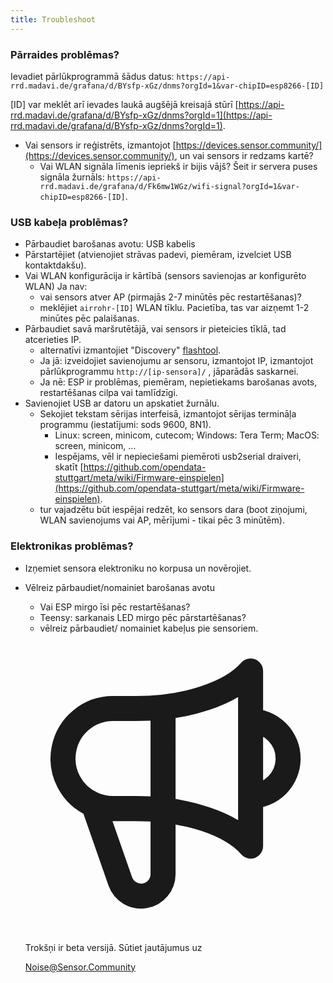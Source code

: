 ```yaml
---
title: Troubleshoot
---
```


### Pārraides problēmas?
Ievadiet pārlūkprogrammā šādus datus:
`https://api-rrd.madavi.de/grafana/d/BYsfp-xGz/dnms?orgId=1&var-chipID=esp8266-[ID]`

[ID] var meklēt arī ievades laukā augšējā kreisajā stūrī [https://api-rrd.madavi.de/grafana/d/BYsfp-xGz/dnms?orgId=1](https://api-rrd.madavi.de/grafana/d/BYsfp-xGz/dnms?orgId=1).

* Vai sensors ir reģistrēts, izmantojot [https://devices.sensor.community/](https://devices.sensor.community/), un vai sensors ir redzams kartē?
    * Vai WLAN signāla līmenis iepriekš ir bijis vājš?
      Šeit ir servera puses signāla žurnāls: `https://api-rrd.madavi.de/grafana/d/Fk6mw1WGz/wifi-signal?orgId=1&var-chipID=esp8266-[ID]`.



### USB kabeļa problēmas?
* Pārbaudiet barošanas avotu: USB kabelis
* Pārstartējiet (atvienojiet strāvas padevi, piemēram, izvelciet USB kontaktdakšu).
* Vai WLAN konfigurācija ir kārtībā (sensors savienojas ar konfigurēto WLAN) Ja nav:
    * vai sensors atver AP (pirmajās 2-7 minūtēs pēc restartēšanas)?
    * meklējiet `airrohr-[ID]` WLAN tīklu. Pacietība, tas var aizņemt 1-2 minūtes pēc palaišanas.
* Pārbaudiet savā maršrutētājā, vai sensors ir pieteicies tīklā, tad atcerieties IP.
    * alternatīvi izmantojiet "Discovery" [flashtool](https://github.com/opendata-stuttgart/airrohr-firmware-flasher//).
    * Ja jā: izveidojiet savienojumu ar sensoru, izmantojot IP, izmantojot pārlūkprogrammu `http://[ip-sensora]/` , jāparādās saskarnei.
    * Ja nē: ESP ir problēmas, piemēram, nepietiekams barošanas avots, restartēšanas cilpa vai tamlīdzīgi.
* Savienojiet USB ar datoru un apskatiet žurnālu.
    * Sekojiet tekstam sērijas interfeisā, izmantojot sērijas termināļa programmu (iestatījumi: sods 9600, 8N1).
        * Linux: screen, minicom, cutecom; Windows: Tera Term; MacOS: screen, minicom, ...
        * Iespējams, vēl ir nepieciešami piemēroti usb2serial draiveri, skatīt [https://github.com/opendata-stuttgart/meta/wiki/Firmware-einspielen](https://github.com/opendata-stuttgart/meta/wiki/Firmware-einspielen).
    * tur vajadzētu būt iespējai redzēt, ko sensors dara (boot ziņojumi, WLAN savienojums vai AP, mērījumi - tikai pēc 3 minūtēm).

### Elektronikas problēmas?
* Izņemiet sensora elektroniku no korpusa un novērojiet.
* Vēlreiz pārbaudiet/nomainiet barošanas avotu
    * Vai ESP mirgo īsi pēc restartēšanas?
    * Teensy: sarkanais LED mirgo pēc pārstartēšanas?
    * vēlreiz pārbaudiet/ nomainiet kabeļus pie sensoriem.

  <div class="max-w-screen-xl mx-auto pb-5">
      <div class="p-2 rounded-lg bg-indigo-100 shadow-lg sm:p-3">
      <div class="flex items-center">
            <span class="p-2 rounded-lg bg-indigo-500">
              <svg class="h-8 w-8 text-white" fill="none" viewBox="0 0 24 24" stroke="currentColor">
                <path stroke-linecap="round" stroke-linejoin="round" stroke-width="2" d="M11 5.882V19.24a1.76 1.76 0 01-3.417.592l-2.147-6.15M18 13a3 3 0 100-6M5.436 13.683A4.001 4.001 0 017 6h1.832c4.1 0 7.625-1.234 9.168-3v14c-1.543-1.766-5.067-3-9.168-3H7a3.988 3.988 0 01-1.564-.317z" />
              </svg>
            </span>
        <div class="flex flex-wrap">
          <div class="flex-wrap flex">
            <p class="pt-1 text-indigo-700 font-medium">
                Trokšņi ir beta versijā. Sūtiet jautājumus uz</p>
          <a href="mailto:Noise@Sensor.Community" class="ml-1 font-medium underline text-white hover:text-amber-600">
                  Noise@Sensor.Community</a>
          </div>
           </div>
      </div>
    </div>
  </div>